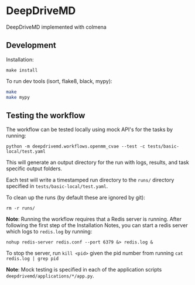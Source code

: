 # DeepDriveMD
DeepDriveMD implemented with colmena

## Development
Installation:
```
make install
```

To run dev tools (isort, flake8, black, mypy):
```bash
make
make mypy
```

## Testing the workflow

The workflow can be tested locally using mock API's for the tasks by running:
```
python -m deepdrivemd.workflows.openmm_cvae --test -c tests/basic-local/test.yaml
```
This will generate an output directory for the run with logs, results, and task specific output folders.

Each test will write a timestamped run directory to the `runs/` directory specified in `tests/basic-local/test.yaml`.

To clean up the runs (by default these are ignored by git):
```
rm -r runs/
```
**Note**: Running the workflow requires that a Redis server is running.
After following the first step of the Installation Notes, you can start a redis
server which logs to `redis.log` by running:
```
nohup redis-server redis.conf --port 6379 &> redis.log &
```
To stop the server, run `kill <pid>` given the pid number from running `cat redis.log | grep pid`

**Note**: Mock testing is specified in each of the application scripts `deepdrivemd/applications/*/app.py`.
